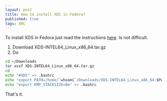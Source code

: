 ```yaml
---
layout: post
title: How to install XDS in Fedora?
published: true
tags: XRC
---
```


To install XDS in Fedora just read the instructions [here](https://xds.mr.mpg.de/html_doc/downloading.html). Is not difficult.

1. Download XDS-INTEL64_Linux_x86_64.tar.gz
2. Do 
``` bash
cd ~/Downloads
tar xvzf XDS-INTEL64_Linux_x86_64.tar.gz
cd
echo "#XDS" >> .bashrc
echo "export PATH=/home/`whoami`/Downloads/XDS-INTEL64_Linux_x86_64:$PATH" >> .bashrc
echo "export KMP_STACKSIZE=8m" >> .bashrc
```
That's it.

